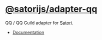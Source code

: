 # [@satorijs/adapter-qq](https://koishi.chat/plugins/adapter/qq.html)

QQ / QQ Guild adapter for [Satori](https://github.com/satorijs/satori).

- [Documentation](https://koishi.chat/plugins/adapter/qq.html)

